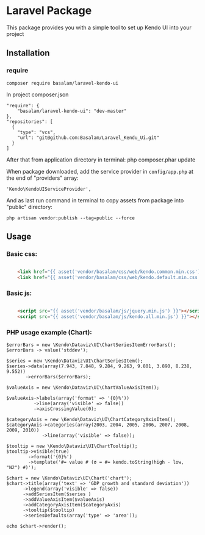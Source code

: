 # Laravel Package

This package provides you with a simple tool to set up Kendo UI into your project

## Installation

### require

`composer require basalam/laravel-kendo-ui`

In project composer.json

    "require": {
	    "basalam/laravel-kendo-ui": "dev-master"
	},
    "repositories": [
	  {
		"type": "vcs",
		"url": "git@github.com:Basalam/Laravel_Kendu_Ui.git"
	  }
	]
    
After that from application directory in terminal:
    php composer.phar update
    
When package downloaded, add the service provider in `config/app.php` at the end of "providers" array:

    'Kendo\KendoUIServiceProvider',
    
And as last run command in terminal to copy assets from package into "public" directory:

    php artisan vendor:publish --tag=public --force

## Usage

### Basic css:
```html

    <link href="{{ asset('vendor/basalam/css/web/kendo.common.min.css') }}" rel="stylesheet" />
    <link href="{{ asset('vendor/basalam/css/web/kendo.default.min.css') }}" rel="stylesheet" />
```
### Basic js:
```html

    <script src="{{ asset('vendor/basalam/js/jquery.min.js') }}"></script>
    <script src="{{ asset('vendor/basalam/js/kendo.all.min.js') }}"></script>
 ```
### PHP usage example (Chart):
    $errorBars = new \Kendo\Dataviz\UI\ChartSeriesItemErrorBars();
    $errorBars -> value('stddev');

    $series = new \Kendo\Dataviz\UI\ChartSeriesItem();
    $series->data(array(7.943, 7.848, 9.284, 9.263, 9.801, 3.890, 8.238, 9.552))
           ->errorBars($errorBars);

    $valueAxis = new \Kendo\Dataviz\UI\ChartValueAxisItem();

    $valueAxis->labels(array('format' => '{0}%'))
              ->line(array('visible' => false))
              ->axisCrossingValue(0);

    $categoryAxis = new \Kendo\Dataviz\UI\ChartCategoryAxisItem();
    $categoryAxis->categories(array(2003, 2004, 2005, 2006, 2007, 2008, 2009, 2010))
                 ->line(array('visible' => false));

    $tooltip = new \Kendo\Dataviz\UI\ChartTooltip();
    $tooltip->visible(true)
            ->format('{0}%')
            ->template('#= value # (σ = #= kendo.toString(high - low, "N2") #)');

    $chart = new \Kendo\Dataviz\UI\Chart('chart');
    $chart->title(array('text' => 'GDP growth and standard deviation'))
          ->legend(array('visible' => false))
          ->addSeriesItem($series )
          ->addValueAxisItem($valueAxis)
          ->addCategoryAxisItem($categoryAxis)
          ->tooltip($tooltip)
          ->seriesDefaults(array('type' => 'area'));

    echo $chart->render();